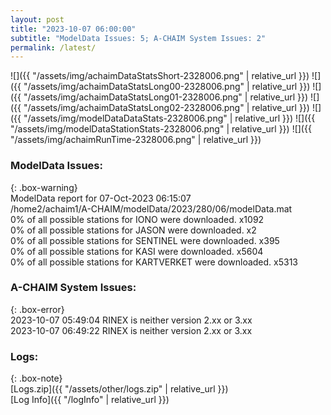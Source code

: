 ```yaml
---
layout: post
title: "2023-10-07 06:00:00"
subtitle: "ModelData Issues: 5; A-CHAIM System Issues: 2"
permalink: /latest/
---
```


![]({{ "/assets/img/achaimDataStatsShort-2328006.png" | relative_url }})
![]({{ "/assets/img/achaimDataStatsLong00-2328006.png" | relative_url }})
![]({{ "/assets/img/achaimDataStatsLong01-2328006.png" | relative_url }})
![]({{ "/assets/img/achaimDataStatsLong02-2328006.png" | relative_url }})
![]({{ "/assets/img/modelDataDataStats-2328006.png" | relative_url }})
![]({{ "/assets/img/modelDataStationStats-2328006.png" | relative_url }})
![]({{ "/assets/img/achaimRunTime-2328006.png" | relative_url }})


### ModelData Issues:  
  
{: .box-warning}  
 ModelData report for 07-Oct-2023 06:15:07   
 /home2/achaim1/A-CHAIM/modelData/2023/280/06/modelData.mat   
 0% of all possible stations for IONO were downloaded. x1092   
 0% of all possible stations for JASON were downloaded. x2   
 0% of all possible stations for SENTINEL were downloaded. x395   
 0% of all possible stations for KASI were downloaded. x5604   
 0% of all possible stations for KARTVERKET were downloaded. x5313   
  
### A-CHAIM System Issues:  
  
{: .box-error}  
2023-10-07 05:49:04 RINEX is neither version 2.xx or 3.xx  
2023-10-07 06:49:22 RINEX is neither version 2.xx or 3.xx  

### Logs:  
  
{: .box-note}  
[Logs.zip]({{ "/assets/other/logs.zip" | relative_url }})  
[Log Info]({{ "/logInfo" | relative_url }})  
